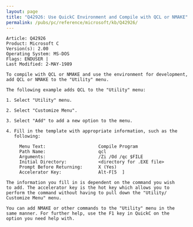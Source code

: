 ```yaml
---
layout: page
title: "Q42926: Use QuickC Environment and Compile with QCL or NMAKE"
permalink: /pubs/pc/reference/microsoft/kb/Q42926/
---
```


	Article: Q42926
	Product: Microsoft C
	Version(s): 2.00
	Operating System: MS-DOS
	Flags: ENDUSER |
	Last Modified: 2-MAY-1989
	
	To compile with QCL or NMAKE and use the environment for development,
	add QCL or NMAKE to the "Utility" menu.
	
	The following example adds QCL to the "Utility" menu:
	
	1. Select "Utility" menu.
	
	2. Select "Customize Menu".
	
	3. Select "Add" to add a new option to the menu.
	
	4. Fill in the template with appropriate information, such as the
	   following:
	
	     Menu Text:                    Compile Program
	     Path Name:                    qcl
	     Arguments:                    /Zi /Od /qc $FILE
	     Initial Directory:            <directory for .EXE file>
	     Prompt Before Returning:      X (Yes)
	     Accelerator Key:              Alt-F[5  ]
	
	The information you fill in is dependent on the command you wish
	to add. The accelerator key is the hot key which allows you to
	perform the command without having to pull down the "Utility/
	Customize Menu" menu.
	
	You can add NMAKE or other commands to the "Utility" menu in the
	same manner. For further help, use the F1 key in QuickC on the
	option you need help with.
